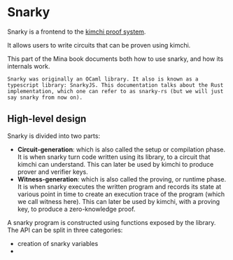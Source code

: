# Snarky

Snarky is a frontend to the [kimchi proof system](../kimchi/overview.md).

It allows users to write circuits that can be proven using kimchi.

This part of the Mina book documents both how to use snarky, and how its internals work.

```admonish
Snarky was originally an OCaml library. It also is known as a typescript library: SnarkyJS. This documentation talks about the Rust implementation, which one can refer to as snarky-rs (but we will just say snarky from now on).
```

## High-level design

Snarky is divided into two parts:

* **Circuit-generation**: which is also called the setup or compilation phase. It is when snarky turn code written using its library, to a circuit that kimchi can understand. This can later be used by kimchi to produce prover and verifier keys.
* **Witness-generation**: which is also called the proving, or runtime phase. It is when snarky executes the written program and records its state at various point in time to create an execution trace of the program (which we call witness here). This can later be used by kimchi, with a proving key, to produce a zero-knowledge proof.

A snarky program is constructed using functions exposed by the library. 
The API can be split in three categories:

* creation of snarky variables 
* 